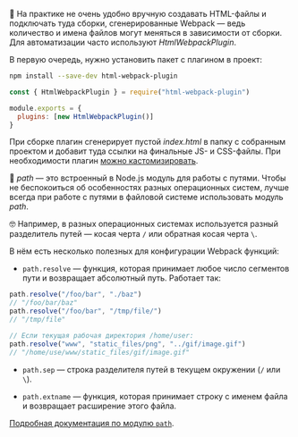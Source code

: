 📄 На практике не очень удобно вручную создавать HTML-файлы и подключать туда сборки, сгенерированные Webpack — ведь количество и имена файлов могут меняться в зависимости от сборки. Для автоматизации часто используют _HtmlWebpackPlugin_.

В первую очередь, нужно установить пакет с плагином в проект:

```bash
npm install --save-dev html-webpack-plugin
```

```js
const { HtmlWebpackPlugin } = require("html-webpack-plugin")

module.exports = {
  plugins: [new HtmlWebpackPlugin()]
}
```

При сборке плагин сгенерирует пустой _index.html_ в папку с собранным проектом и добавит туда ссылки на финальные JS- и CSS-файлы. При необходимости плагин [можно кастомизировать](https://github.com/jantimon/html-webpack-plugin).

💫 _path_ — это встроенный в Node.js модуль для работы с путями. Чтобы не беспокоиться об особенностях разных операционных систем, лучше всегда при работе с путями в файловой системе использовать модуль _path_.

<aside>

🤓 Например, в разных операционных системах используется разный разделитель путей — косая черта `/` или обратная косая черта `\`.

</aside>

В нём есть несколько полезных для конфигурации Webpack функций:

- `path.resolve` — функция, которая принимает любое число сегментов пути и возвращает абсолютный путь. Работает так:

```js
path.resolve("/foo/bar", "./baz")
// "/foo/bar/baz"
path.resolve("/foo/bar", "/tmp/file/")
// "/tmp/file"

// Если текущая рабочая директория /home/user:
path.resolve("www", "static_files/png", "../gif/image.gif")
// "/home/use/www/static_files/gif/image.gif"
```

- `path.sep` — строка разделителя путей в текущем окружении (`/` или `\`).

- `path.extname` — функция, которая принимает строку с именем файла и возвращает расширение этого файла.

[Подробная документация по модулю `path`](https://nodejs.org/docs/latest-v14.x/api/path.html).
